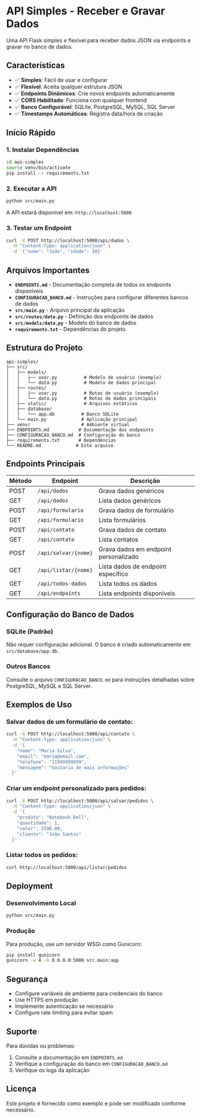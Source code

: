 # API Simples - Receber e Gravar Dados

Uma API Flask simples e flexível para receber dados JSON via endpoints e gravar no banco de dados.

## Características

- ✅ **Simples**: Fácil de usar e configurar
- ✅ **Flexível**: Aceita qualquer estrutura JSON
- ✅ **Endpoints Dinâmicos**: Crie novos endpoints automaticamente
- ✅ **CORS Habilitado**: Funciona com qualquer frontend
- ✅ **Banco Configurável**: SQLite, PostgreSQL, MySQL, SQL Server
- ✅ **Timestamps Automáticos**: Registra data/hora de criação

## Início Rápido

### 1. Instalar Dependências
```bash
cd api-simples
source venv/bin/activate
pip install -r requirements.txt
```

### 2. Executar a API
```bash
python src/main.py
```

A API estará disponível em: `http://localhost:5000`

### 3. Testar um Endpoint
```bash
curl -X POST http://localhost:5000/api/dados \
  -H "Content-Type: application/json" \
  -d '{"nome": "João", "idade": 30}'
```

## Arquivos Importantes

- **`ENDPOINTS.md`** - Documentação completa de todos os endpoints disponíveis
- **`CONFIGURACAO_BANCO.md`** - Instruções para configurar diferentes bancos de dados
- **`src/main.py`** - Arquivo principal da aplicação
- **`src/routes/data.py`** - Definição dos endpoints de dados
- **`src/models/data.py`** - Modelo do banco de dados
- **`requirements.txt`** - Dependências do projeto

## Estrutura do Projeto

```
api-simples/
├── src/
│   ├── models/
│   │   ├── user.py          # Modelo de usuário (exemplo)
│   │   └── data.py          # Modelo de dados principal
│   ├── routes/
│   │   ├── user.py          # Rotas de usuário (exemplo)
│   │   └── data.py          # Rotas de dados principais
│   ├── static/              # Arquivos estáticos
│   ├── database/
│   │   └── app.db          # Banco SQLite
│   └── main.py             # Aplicação principal
├── venv/                   # Ambiente virtual
├── ENDPOINTS.md           # Documentação dos endpoints
├── CONFIGURACAO_BANCO.md  # Configuração do banco
├── requirements.txt       # Dependências
└── README.md             # Este arquivo
```

## Endpoints Principais

| Método | Endpoint | Descrição |
|--------|----------|-----------|
| POST | `/api/dados` | Grava dados genéricos |
| GET | `/api/dados` | Lista dados genéricos |
| POST | `/api/formulario` | Grava dados de formulário |
| GET | `/api/formulario` | Lista formulários |
| POST | `/api/contato` | Grava dados de contato |
| GET | `/api/contato` | Lista contatos |
| POST | `/api/salvar/{nome}` | Grava dados em endpoint personalizado |
| GET | `/api/listar/{nome}` | Lista dados de endpoint específico |
| GET | `/api/todos-dados` | Lista todos os dados |
| GET | `/api/endpoints` | Lista endpoints disponíveis |

## Configuração do Banco de Dados

### SQLite (Padrão)
Não requer configuração adicional. O banco é criado automaticamente em `src/database/app.db`.

### Outros Bancos
Consulte o arquivo `CONFIGURACAO_BANCO.md` para instruções detalhadas sobre PostgreSQL, MySQL e SQL Server.

## Exemplos de Uso

### Salvar dados de um formulário de contato:
```bash
curl -X POST http://localhost:5000/api/contato \
  -H "Content-Type: application/json" \
  -d '{
    "nome": "Maria Silva",
    "email": "maria@email.com",
    "telefone": "11999999999",
    "mensagem": "Gostaria de mais informações"
  }'
```

### Criar um endpoint personalizado para pedidos:
```bash
curl -X POST http://localhost:5000/api/salvar/pedidos \
  -H "Content-Type: application/json" \
  -d '{
    "produto": "Notebook Dell",
    "quantidade": 1,
    "valor": 2500.00,
    "cliente": "João Santos"
  }'
```

### Listar todos os pedidos:
```bash
curl http://localhost:5000/api/listar/pedidos
```

## Deployment

### Desenvolvimento Local
```bash
python src/main.py
```

### Produção
Para produção, use um servidor WSGI como Gunicorn:

```bash
pip install gunicorn
gunicorn -w 4 -b 0.0.0.0:5000 src.main:app
```

## Segurança

- Configure variáveis de ambiente para credenciais do banco
- Use HTTPS em produção
- Implemente autenticação se necessário
- Configure rate limiting para evitar spam

## Suporte

Para dúvidas ou problemas:
1. Consulte a documentação em `ENDPOINTS.md`
2. Verifique a configuração do banco em `CONFIGURACAO_BANCO.md`
3. Verifique os logs da aplicação

## Licença

Este projeto é fornecido como exemplo e pode ser modificado conforme necessário.

